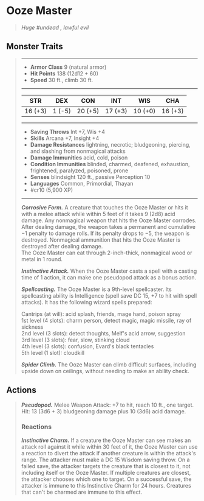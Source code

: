 # Ooze Master
>*Huge #undead , lawful evil*
## Monster Traits
>___
>- **Armor Class** 9 (natural armor)
>- **Hit Points** 138 (12d12 + 60)
>- **Speed** 30 ft., climb 30 ft.
>___
>|STR|DEX|CON|INT|WIS|CHA|
>|:---:|:---:|:---:|:---:|:---:|:---:|
>|16 (+3)|1 (-5)|20 (+5)|17 (+3)|10 (+0)|16 (+3)|
>___
>- **Saving Throws** Int +7, Wis +4
>- **Skills** Arcana +7, Insight +4
>- **Damage Resistances** lightning, necrotic; bludgeoning, piercing, and slashing from nonmagical attacks
>- **Damage Immunities** acid, cold, poison
>- **Condition Immunities** blinded, charmed, deafened, exhaustion, frightened, paralyzed, poisoned, prone
>- **Senses** blindsight 120 ft., passive Perception 10
>- **Languages** Common, Primordial, Thayan
>- #cr10 (5,900 XP)
>___
>***Corrosive Form.*** A creature that touches the Ooze Master or hits it with a melee attack while within 5 feet of it takes 9 (2d8) acid damage. Any nonmagical weapon that hits the Ooze Master corrodes. After dealing damage, the weapon takes a permanent and cumulative −1 penalty to damage rolls. If its penalty drops to −5, the weapon is destroyed. Nonmagical ammunition that hits the Ooze Master is destroyed after dealing damage.  
>The Ooze Master can eat through 2-inch-thick, nonmagical wood or metal in 1 round.  
>
>***Instinctive Attack.*** When the Ooze Master casts a spell with a casting time of 1 action, it can make one pseudopod attack as a bonus action.  
>
>***Spellcasting.*** The Ooze Master is a 9th-level spellcaster. Its spellcasting ability is Intelligence (spell save DC 15, +7 to hit with spell attacks). It has the following wizard spells prepared:  
>
>Cantrips (at will): acid splash, friends, mage hand, poison spray  
>1st level (4 slots): charm person, detect magic, magic missile, ray of sickness  
>2nd level (3 slots): detect thoughts, Melf's acid arrow, suggestion  
>3rd level (3 slots): fear, slow, stinking cloud  
>4th level (3 slots): confusion, Evard's black tentacles  
>5th level (1 slot): cloudkill  
>
>
>***Spider Climb.*** The Ooze Master can climb difficult surfaces, including upside down on ceilings, without needing to make an ability check.  
>
## Actions
>***Pseudopod.*** Melee Weapon Attack: +7 to hit, reach 10 ft., one target. Hit: 13 (3d6 + 3) bludgeoning damage plus 10 (3d6) acid damage.  
>
>### Reactions
>***Instinctive Charm.*** If a creature the Ooze Master can see makes an attack roll against it while within 30 feet of it, the Ooze Master can use a reaction to divert the attack if another creature is within the attack's range. The attacker must make a DC 15 Wisdom saving throw. On a failed save, the attacker targets the creature that is closest to it, not including itself or the Ooze Master. If multiple creatures are closest, the attacker chooses which one to target. On a successful save, the attacker is immune to this Instinctive Charm for 24 hours. Creatures that can't be charmed are immune to this effect.